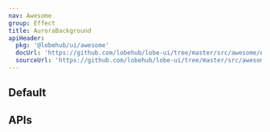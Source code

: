 ```yaml
---
nav: Awesome
group: Effect
title: AuroraBackground
apiHeader:
  pkg: '@lobehub/ui/awesome'
  docUrl: 'https://github.com/lobehub/lobe-ui/tree/master/src/awesome/AuroraBackground/index.md'
  sourceUrl: 'https://github.com/lobehub/lobe-ui/tree/master/src/awesome/AuroraBackground/index.tsx'
---
```


## Default

<code src="./demos/index.tsx" iframe></code>

## APIs
